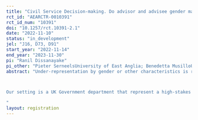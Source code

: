 ```yaml
---
title: "Civil Service Decision-making. Do advisor and advisee gender matter?"
rct_id: "AEARCTR-0010391"
rct_id_num: "10391"
doi: "10.1257/rct.10391-2.1"
date: "2022-11-10"
status: "in_development"
jel: "J16, D73, D91"
start_year: "2022-11-14"
end_year: "2023-11-30"
pi: "Ranil Dissanayake"
pi_other: "Pieter SerneelsUniversity of East Anglia; Benedetta MusilloUK Government"
abstract: "Under-representation by gender or other characteristics is receiving increased attention, both in policy-making and research (Allgood et al. 2019). Diversity is seen as highly desirable, for reasons of fairness and representation, and because it brings with it more varied perspectives, which in turn enhances innovation (Ann Hewlett, Marshall, and Sherbin 2013; Heaton and Aminossehe 2020). It can improve the quality of policymaking on the supply side.  Constraints to diversity on the demand side, and their consequences, have received less attention. We investigate whether such constraints on the demand side exist, and need addressing to realize the benefits of diversity.  Using a survey experiment we assess whether perceived, quality, valuation, and take-up of professional advice depends on the identity of the provider, and test and explore channels through which this works. We also investigate whether the supply of advice depends on the gender of the commissioning party. 

Our setting is a UK Government department that represent a high-stakes policy environment.  We use experimentally varied survey vignettes to investigate if gender of the involved parties matters for civil service decision making. Specifically, we examine if decisions made on the basis of new information and analysis depends on the identity of the source providing this information, as well as or instead of its perceived quality. We investigate two sets of questions. Firstly, do decisions made in the organization vary according to the gender of technical advisers? Secondly, if there is such a bias, is it mitigated by the style and type of advice given, specifically if advice is more or less conscientious and detailed?  
"
layout: registration
---
```


